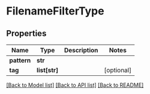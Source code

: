 # FilenameFilterType

## Properties
Name | Type | Description | Notes
------------ | ------------- | ------------- | -------------
**pattern** | **str** |  | 
**tag** | **list[str]** |  | [optional] 

[[Back to Model list]](../README.md#documentation-for-models) [[Back to API list]](../README.md#documentation-for-api-endpoints) [[Back to README]](../README.md)


